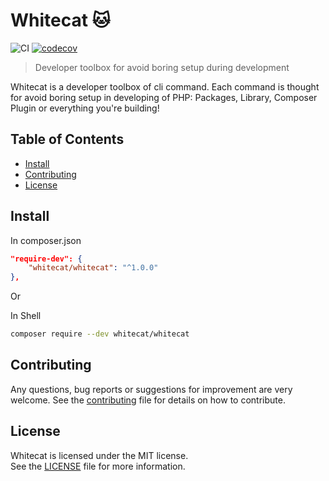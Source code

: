 # Whitecat 🐱
![CI](https://github.com/Trusted97/whitecat/workflows/test/badge.svg)
[![codecov](https://codecov.io/gh/Trusted97/whitecat/branch/master/graph/badge.svg?token=8H5dESJuiq)](https://codecov.io/gh/immobiliare/braze-php-sdk)

> Developer toolbox for avoid boring setup during development

Whitecat is a developer toolbox of cli command. Each command is thought for avoid boring 
setup in developing of PHP: Packages, Library, Composer Plugin or everything you're building! 

## Table of Contents

- [Install](#install)
- [Contributing](#contributing)
- [License](#license)


## Install

In composer.json

``` json
"require-dev": {
    "whitecat/whitecat": "^1.0.0"
},
```

Or

In Shell

``` sh
composer require --dev whitecat/whitecat
```

## Contributing

Any questions, bug reports or suggestions for improvement are very welcome. See the [contributing](./CONTRIBUTING.md) file for details on how to contribute.

## License

Whitecat is licensed under the MIT license.  
See the [LICENSE](./LICENSE) file for more information.
